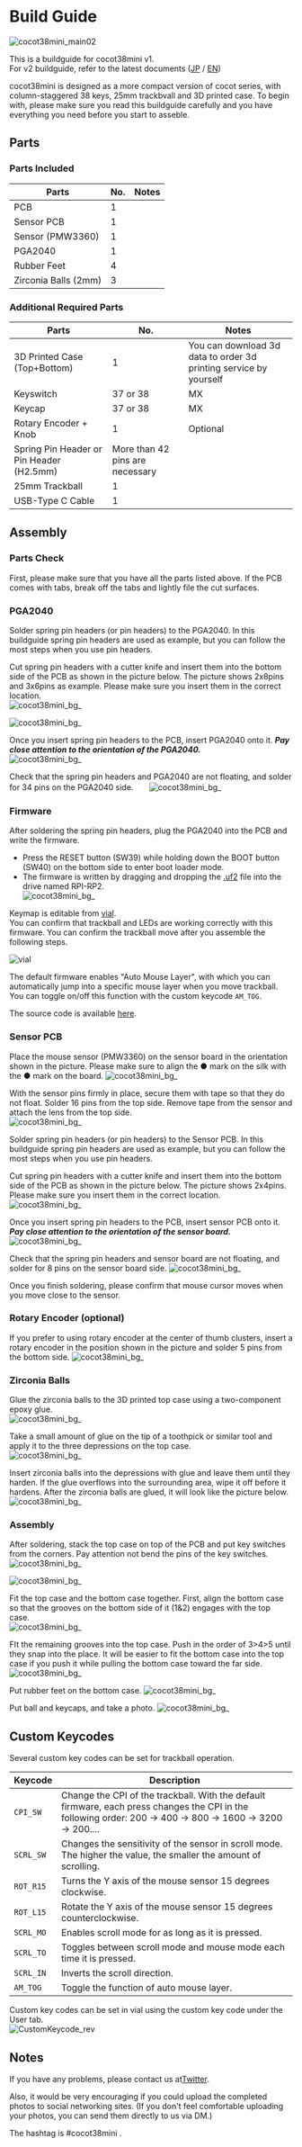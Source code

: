 # Build Guide

![cocot38mini_main02](/images/main_02.jpg)

This is a buildguide for cocot38mini v1.  
For v2 buildguide, refer to the latest documents ([JP](/doc/buildguide.md) / [EN](/doc/buildguide_en.md))

cocot38mini is designed as a more compact version of cocot series, with column-staggered 38 keys, 25mm trackbvall and 3D printed case. To begin with, please make sure you read this buildguide carefully and you have everything you need before you start to asseble.


## Parts
### Parts Included

|Parts|No.|Notes|
|---|---|---|
|PCB|1||
|Sensor PCB|1||
|Sensor (PMW3360)|1||
|PGA2040|1||
|Rubber Feet|4||
|Zirconia Balls (2mm)|3||


### Additional Required Parts

|Parts|No.|Notes|
|---|---|---|
|3D Printed Case (Top+Bottom)|1|You can download 3d data to order 3d printing service by yourself|
|Keyswitch|37 or 38|MX|
|Keycap|37 or 38|MX|
|Rotary Encoder + Knob |1|Optional|
|Spring Pin Header or Pin Header (H2.5mm)|More than 42 pins are necessary||
|25mm Trackball|1||
|USB-Type C Cable|1||


## Assembly
### Parts Check

  First, please make sure that you have all the parts listed above. If the PCB comes with tabs, break off the tabs and lightly file the cut surfaces.


### PGA2040

  Solder spring pin headers (or pin headers) to the PGA2040. In this buildguide spring pin headers are used as example, but you can follow the most steps when you use pin headers.

  Cut spring pin headers with a cutter knife and insert them into the bottom side of the PCB as shown in the picture below. The picture shows 2x8pins and 3x6pins as example. Please make sure you insert them in the correct location.  
  ![cocot38mini_bg_](/images/bg_pga2040_1.jpg)

  ![cocot38mini_bg_](/images/bg_pga2040_2.jpg)

  Once you insert spring pin headers to the PCB, insert PGA2040 onto it. ***Pay close attention to the orientation of the PGA2040.***  
  ![cocot38mini_bg_](/images/bg_pga2040_3.jpg)

  Check that the spring pin headers and PGA2040 are not floating, and solder for 34 pins on the PGA2040 side.　　![cocot38mini_bg_](/images/bg_pga2040_4.jpg)


### Firmware

  After soldering the spring pin headers, plug the PGA2040 into the PCB and write the firmware.

  - Press the RESET button (SW39) while holding down the BOOT button (SW40) on the bottom side to enter boot loader mode.
  - The firmware is written by dragging and dropping the [.uf2](https://github.com/aki27kbd/cocot38mini/blob/main/firmware/aki27_cocot38mini_vial.uf2) file into the drive named RPI-RP2.  
  ![cocot38mini_bg_](/images/bg_firmware.jpg)  

  Keymap is editable from [vial](https://vial.rocks/).  
  You can confirm that trackball and LEDs are working correctly with this firmware. You can confirm the trackball move after you assemble the following steps.

  ![vial](/images/vial.jpg)

  The default firmware enables "Auto Mouse Layer", with which you can automatically jump into a specific mouse layer when you move trackball. You can toggle on/off this function with the custom keycode `AM_TOG`.

  The source code is available [here](https://github.com/aki27kbd/vial-qmk/tree/vial/keyboards/aki27/cocot38mini).  


### Sensor PCB

  Place the mouse sensor (PMW3360) on the sensor board in the orientation shown in the picture. Please make sure to align the ● mark on the silk with the ● mark on the board.
  ![cocot38mini_bg_](/images/bg_pmw3360_1.jpg)

  With the sensor pins firmly in place, secure them with tape so that they do not float. Solder 16 pins from the top side. Remove tape from the sensor and attach the lens from the top side.   
  ![cocot38mini_bg_](/images/bg_pmw3360_2.jpg)

  Solder spring pin headers (or pin headers) to the Sensor PCB. In this buildguide spring pin headers are used as example, but you can follow the most steps when you use pin headers.

  Cut spring pin headers with a cutter knife and insert them into the bottom side of the PCB as shown in the picture below. The picture shows 2x4pins. Please make sure you insert them in the correct location.  
  ![cocot38mini_bg_](/images/bg_pmw3360_3.jpg)

  Once you insert spring pin headers to the PCB, insert sensor PCB onto it. ***Pay close attention to the orientation of the sensor board.***  
  ![cocot38mini_bg_](/images/bg_pmw3360_4.jpg)

  Check that the spring pin headers and sensor board are not floating, and solder for 8 pins on the sensor board side.
  ![cocot38mini_bg_](/images/bg_pmw3360_5.jpg)

  Once you finish soldering, please confirm that mouse cursor moves when you move close to the sensor.


### Rotary Encoder (optional)

  If you prefer to using rotary encoder at the center of thumb clusters, insert a rotary encoder in the position shown in the picture and solder 5 pins from the bottom side.
  ![cocot38mini_bg_](/images/bg_rotary_encoder.jpg)


### Zirconia Balls

  Glue the zirconia balls to the 3D printed top case using a two-component epoxy glue.  
  ![cocot38mini_bg_](/images/bg_zirconia_1.jpg)

  Take a small amount of glue on the tip of a toothpick or similar tool and apply it to the three depressions on the top case.  
  ![cocot38mini_bg_](/images/bg_zirconia_2.jpg)

  Insert zirconia balls into the depressions with glue and leave them until they harden. If the glue overflows into the surrounding area, wipe it off before it hardens. After the zirconia balls are glued, it will look like the picture below.  
  ![cocot38mini_bg_](/images/bg_zirconia_3.jpg)


### Assembly

  After soldering, stack the top case on top of the PCB and put key switches from the corners. Pay attention not bend the pins of the key switches.  
  ![cocot38mini_bg_](/images/bg_assembly_1.jpg)

  ![cocot38mini_bg_](/images/bg_assembly_2.jpg)

  Fit the top case and the bottom case together. First, align the bottom case so that the grooves on the bottom side of it (1&2) engages with the top case.  
  ![cocot38mini_bg_](/images/bg_assembly_3.jpg)

  FIt the remaining grooves into the top case. Push in the order of 3>4>5 until they snap into the place. It will be easier to fit the bottom case into the top case if you push it while pulling the bottom case toward the far side.
  ![cocot38mini_bg_](/images/bg_assembly_4.jpg)

  Put rubber feet on the bottom case.
  ![cocot38mini_bg_](/images/bg_assembly_5.jpg)

  Put ball and keycaps, and take a photo.
  ![cocot38mini_bg_](/images/bg_assembly_6.jpg)


## Custom Keycodes

  Several custom key codes can be set for trackball operation.

  Keycode   |Description
  ---------|-----------
  `CPI_SW`  |Change the CPI of the trackball. With the default firmware, each press changes the CPI in the following order: 200 -> 400 -> 800 -> 1600 -> 3200 -> 200....
  `SCRL_SW` |Changes the sensitivity of the sensor in scroll mode. The higher the value, the smaller the amount of scrolling.
  `ROT_R15` |Turns the Y axis of the mouse sensor 15 degrees clockwise.
  `ROT_L15` |Rotate the Y axis of the mouse sensor 15 degrees counterclockwise.
  `SCRL_MO` |	Enables scroll mode for as long as it is pressed.
  `SCRL_TO` |Toggles between scroll mode and mouse mode each time it is pressed.
  `SCRL_IN` |Inverts the scroll direction.
  `AM_TOG` |Toggle the function of auto mouse layer.

  Custom key codes can be set in vial using the custom key code under the User tab.  
  ![CustomKeycode_rev](/images/bg_customkeycode.jpg)


## Notes
If you have any problems, please contact us at[Twitter](https://twitter.com/aki27kbd).

Also, it would be very encouraging if you could upload the completed photos to social networking sites. (If you don't feel comfortable uploading your photos, you can send them directly to us via DM.)

The hashtag is #cocot38mini .
